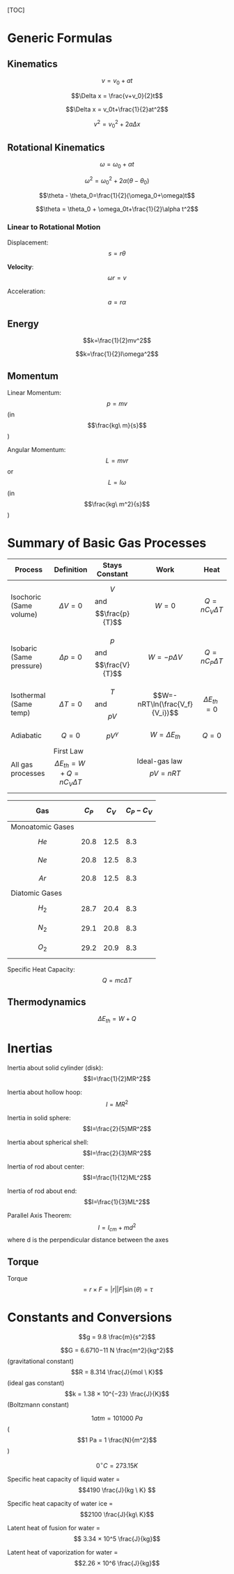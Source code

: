 [TOC]

# Generic Formulas

## Kinematics

$$v=v_0+at$$

$$\Delta x = \frac{v+v_0}{2}t$$

$$\Delta x = v_0t+\frac{1}{2}at^2$$

$$v^2=v_0^2+2a\Delta x$$

## Rotational Kinematics

$$\omega = \omega_0+\alpha t$$

$$\omega^2=\omega_0^2+2\alpha(\theta-\theta_0)$$

$$\theta - \theta_0=\frac{1}{2}(\omega_0+\omega)t$$

$$\theta = \theta_0 + \omega_0t+\frac{1}{2}\alpha t^2$$

### Linear to Rotational Motion

Displacement: $$s=r\theta$$

**Velocity**: $$\omega r=v$$

Acceleration: $$a=r\alpha$$

## Energy 

$$k=\frac{1}{2}mv^2$$

$$k=\frac{1}{2}I\omega^2$$



## Momentum

Linear Momentum: $$p=mv$$ (in $$\frac{kg\ m}{s}$$)

Angular Momentum: $$L=mvr$$ or $$L=I \omega$$  (in $$\frac{kg\ m^2}{s}$$)

# Summary of Basic Gas Processes 

| Process                  | Definition                                    | Stays Constant            | Work                           | Heat                |
| ------------------------ | --------------------------------------------- | ------------------------- | ------------------------------ | ------------------- |
| Isochoric (Same volume)  | $$\Delta V=0 $$                               | $$V$$ and $$\frac{p}{T}$$ | $$W=0$$                        | $$Q=nC_V\Delta T$$  |
| Isobaric (Same pressure) | $$\Delta p=0$$                                | $$p$$ and $$\frac{V}{T}$$ | $$W=-p \Delta V$$              | $$Q=nC_P \Delta T$$ |
| Isothermal (Same temp)   | $$\Delta T=0$$                                | $$T$$ and $$pV$$          | $$W=-nRT\ln(\frac{V_f}{V_i})$$ | $$\Delta E_{th}=0$$ |
| Adiabatic                | $$Q=0$$                                       | $$pV^{\gamma}$$           | $$W=\Delta E_{th}$$            | $$Q=0$$             |
| All gas processes        | First Law $$\Delta E_{th}=W+Q=nC_V \Delta T$$ |                           | Ideal-gas law $$pV=nRT$$       |                     |

| Gas              | $$C_P$$ | $$C_V$$ | $$C_P-C_V$$ |
| ---------------- | ------- | ------- | ----------- |
| Monoatomic Gases |         |         |             |
| $$He$$           | 20.8    | 12.5    | 8.3         |
| $$Ne$$           | 20.8    | 12.5    | 8.3         |
| $$Ar$$           | 20.8    | 12.5    | 8.3         |
| Diatomic Gases   |         |         |             |
| $$H_2$$          | 28.7    | 20.4    | 8.3         |
| $$N_2$$          | 29.1    | 20.8    | 8.3         |
| $$O_2$$          | 29.2    | 20.9    | 8.3         |

Specific Heat Capacity: $$Q=mc\Delta T$$

## Thermodynamics

$$\Delta E_{th} = W + Q $$

# Inertias

Inertia about solid cylinder (disk): $$I=\frac{1}{2}MR^2$$

Inertia about hollow hoop: $$I=MR^2$$

Inertia in solid sphere: $$I=\frac{2}{5}MR^2$$

Inertia about spherical shell: $$I=\frac{2}{3}MR^2$$

Inertia of rod about center: $$I=\frac{1}{12}ML^2$$

Inertia of rod about end: $$I=\frac{1}{3}ML^2$$

Parallel Axis Theorem: $$I=I_{cm}+md^2$$ where d is the perpendicular distance between the axes

## Torque

Torque $$= r \times F = |r||F|\sin(\theta) = \tau$$ 

# Constants and Conversions

$$g = 9.8 \frac{m}{s^2}$$ 

$$G = 6.6710−11 N \frac{m^2}{kg^2}$$ (gravitational constant)
 $$R = 8.314 \frac{J}{mol \ K}$$ (ideal gas constant)
 $$k = 1.38 × 10^{−23} \frac{J}{K}$$ (Boltzmann constant)

$$1 atm = 101 000\ Pa$$ ($$1 Pa = 1 \frac{N}{m^2}$$) 

$$0 ^{\circ}C = 273.15 K$$

Specific heat capacity of liquid water = $$4190 \frac{J}{kg \ K} $$ 

Specific heat capacity of water ice = $$2100 \frac{J}{kg\ K}$$

Latent heat of fusion for water = $$ 3.34 × 10^5 \frac{J}{kg}$$ 

Latent heat of vaporization for water = $$2.26 × 10^6 \frac{J}{kg}$$

